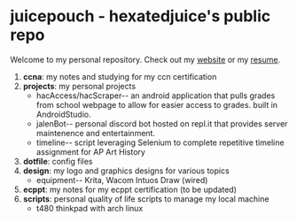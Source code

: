 # juicepouch - hexatedjuice's public repo
Welcome to my personal repository. Check out my [website](http://cs.utexas.edu/~juice/) or my [resume](techResumeJoyceLai.pdf).


1. **ccna**: my notes and studying for my ccn certification
2. **projects**: my personal projects
	- hacAccess/hacScraper-- an android application that pulls grades from school webpage to allow for easier access to grades. built in AndroidStudio.
	- jalenBot-- personal discord bot hosted on repl.it that provides server maintenence and entertainment.
	- timeline--  script leveraging Selenium to complete repetitive timeline assignment for AP Art History
3. **dotfile**: config files
4. **design**: my logo and graphics designs for various topics
	- equipment-- Krita, Wacom Intuos Draw (wired)
5. **ecppt**: my notes for my ecppt certification (to be updated)
6. **scripts**: personal quality of life scripts to manage my local machine
	-  t480 thinkpad with arch linux
